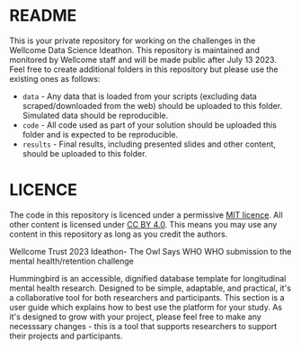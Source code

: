 # README

This is your private repository for working on the challenges in the Wellcome Data Science Ideathon.
This repository is maintained and monitored by Wellcome staff and will be made public after July 13 2023.
Feel free to create additional folders in this repository but please use the existing ones as follows:

* `data` - Any data that is loaded from your scripts (excluding data scraped/downloaded from the web) should be uploaded to this folder. Simulated data should be reproducible.
* `code` - All code used as part of your solution should be uploaded this folder and is expected to be reproducible.
* `results` - Final results, including presented slides and other content, should be uploaded to this folder.

# LICENCE

The code in this repository is licenced under a permissive [MIT licence](https://opensource.org/licenses/MIT). All other content is licensed under [CC BY 4.0](https://creativecommons.org/licenses/by/4.0/). This means you may use any content in this repository as long as you credit the authors.


Wellcome Trust 2023 Ideathon- The Owl Says WHO WHO submission to the mental health/retention challenge

Hummingbird is an accessible, dignified database template for longitudinal mental health research. Designed to be simple, adaptable, and practical, it's a collaborative tool for both researchers and participants. This section is a user guide which explains how to best use the platform for your study. As it's designed to grow with your project, please feel free to make any necesssary changes - this is a tool that supports researchers to support their projects and participants.
